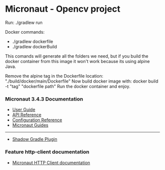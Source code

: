 # Micronaut - Opencv project
Run: ./gradlew run

Docker commands:
- ./gradlew dockerfile
- ./gradlew dockerBuild

This comands will generate all the folders we need, but if you build the docker container from this image it won't work because its using alpine Java.

Remove the alpine tag in the Dockerfile location: "./build/docker/main/Dockerfile"
Now build docker image with: docker build -t "tag" "dockerfile path"
Run the docker container and enjoy.

### Micronaut 3.4.3 Documentation

- [User Guide](https://docs.micronaut.io/3.4.3/guide/index.html)
- [API Reference](https://docs.micronaut.io/3.4.3/api/index.html)
- [Configuration Reference](https://docs.micronaut.io/3.4.3/guide/configurationreference.html)
- [Micronaut Guides](https://guides.micronaut.io/index.html)
---

- [Shadow Gradle Plugin](https://plugins.gradle.org/plugin/com.github.johnrengelman.shadow)
### Feature http-client documentation

- [Micronaut HTTP Client documentation](https://docs.micronaut.io/latest/guide/index.html#httpClient)


